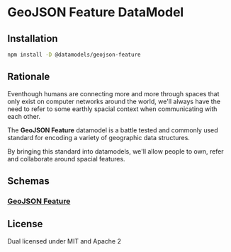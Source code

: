 # GeoJSON Feature DataModel

## Installation

```sh
npm install -D @datamodels/geojson-feature
```

## Rationale

Eventhough humans are connecting more and more through spaces that only exist on computer networks around the world, we'll always have the need to refer to some earthly spacial context when communicating with each other.

The **GeoJSON Feature** datamodel is a battle tested and commonly used standard for encoding a variety of geographic data structures.

By bringing this standard into datamodels, we'll allow people to own, refer and collaborate around spacial features. 

## Schemas

### [GeoJSON Feature](./schemas/Feature.json)

## License

Dual licensed under MIT and Apache 2
